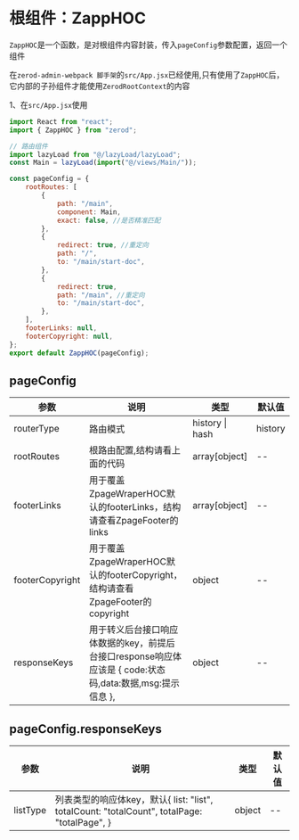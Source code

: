 <div class="z-doc-titles"></div>

# 根组件：ZappHOC

`ZappHOC`是一个函数，是对根组件内容封装，传入`pageConfig`参数配置，返回一个组件

在`zerod-admin-webpack 脚手架`的`src/App.jsx`已经使用,只有使用了`ZappHOC`后，它内部的子孙组件才能使用`ZerodRootContext`的内容

1、在`src/App.jsx`使用

```jsx
import React from "react";
import { ZappHOC } from "zerod";

// 路由组件
import lazyLoad from "@/lazyLoad/lazyLoad";
const Main = lazyLoad(import("@/views/Main/"));

const pageConfig = {
	rootRoutes: [
		{
			path: "/main",
			component: Main,
			exact: false, //是否精准匹配
		},
		{
			redirect: true, //重定向
			path: "/",
			to: "/main/start-doc",
		},
		{
			redirect: true,
			path: "/main", //重定向
			to: "/main/start-doc",
		},
	],
	footerLinks: null,
	footerCopyright: null,
};
export default ZappHOC(pageConfig);
```

<div class="z-doc-titles"></div>

## pageConfig

<table>
	<thead>
		<tr>
			<th>参数</th>
			<th>说明</th>
			<th>类型</th>
			<th>默认值</th>
		</tr>
	</thead>
	<tbody>
		<tr>
			<td>routerType</td>
			<td>路由模式</td>
			<td>history | hash</td>
			<td>history</td>
		</tr>
		<tr>
			<td>rootRoutes</td>
			<td>根路由配置,结构请看上面的代码</td>
			<td>array[object]</td>
			<td>--</td>
		</tr>
		<tr>
			<td>footerLinks</td>
			<td>用于覆盖ZpageWraperHOC默认的footerLinks，结构请查看ZpageFooter的links</td>
			<td>array[object]</td>
			<td>--</td>
		</tr>
		<tr>
			<td>footerCopyright</td>
			<td>用于覆盖ZpageWraperHOC默认的footerCopyright，结构请查看ZpageFooter的copyright</td>
			<td>object</td>
			<td>--</td>
		</tr>
		<tr>
			<td>responseKeys</td>
			<td>用于转义后台接口响应体数据的key，前提后台接口response响应体应该是 { code:状态码,data:数据,msg:提示信息 }, </td>
			<td>object</td>
			<td>--</td>
		</tr>
	</tbody>
</table>


<div class="z-doc-titles"></div>

## pageConfig.responseKeys

<table>
	<thead>
		<tr>
			<th>参数</th>
			<th>说明</th>
			<th>类型</th>
			<th>默认值</th>
		</tr>
	</thead>
	<tbody>
		<tr>
			<td>listType</td>
			<td>列表类型的响应体key，默认{
				list: "list",
				totalCount: "totalCount",
				totalPage: "totalPage",
			}</td>
			<td>object</td>
			<td>--</td>
		</tr>
	</tbody>
</table>
